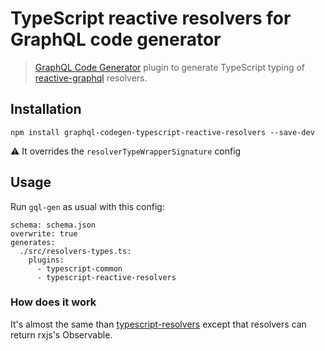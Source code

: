 # TypeScript reactive resolvers for GraphQL code generator
> [GraphQL Code Generator](https://github.com/dotansimha/graphql-code-generator) plugin to generate TypeScript typing of [reactive-graphql](https://github.com/mesosphere/reactive-graphql/) resolvers.

## Installation

`npm install graphql-codegen-typescript-reactive-resolvers --save-dev`

⚠️ It overrides the `resolverTypeWrapperSignature` config

## Usage

Run `gql-gen` as usual with this config:

```
schema: schema.json
overwrite: true
generates:
  ./src/resolvers-types.ts:
    plugins:
      - typescript-common
      - typescript-reactive-resolvers
```

### How does it work

It's almost the same than [typescript-resolvers](https://graphql-code-generator.com/docs/plugins/typescript-resolvers) except that resolvers can return rxjs's Observable.


